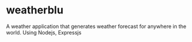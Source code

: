 # weatherblu
A weather application that generates weather forecast for anywhere in the world.
Using Nodejs, Expressjs
